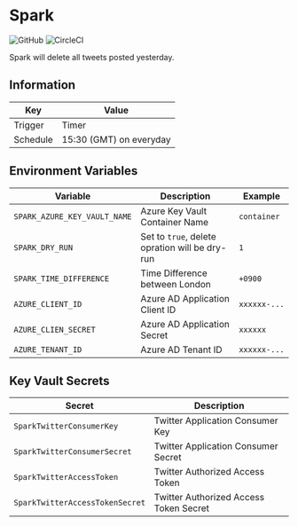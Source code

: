 # Spark

![GitHub](https://img.shields.io/github/license/Knockru/Spark.svg?style=flat-square)
![CircleCI](https://img.shields.io/circleci/build/github/Knockru/Spark.svg?style=flat-square)

Spark will delete all tweets posted yesterday.

## Information

| Key      | Value                   |
| -------- | ----------------------- |
| Trigger  | Timer                   |
| Schedule | 15:30 (GMT) on everyday |

## Environment Variables

| Variable                     | Description                                    | Example      |
| ---------------------------- | ---------------------------------------------- | ------------ |
| `SPARK_AZURE_KEY_VAULT_NAME` | Azure Key Vault Container Name                 | `container`  |
| `SPARK_DRY_RUN`              | Set to `true`, delete opration will be dry-run | `1`          |
| `SPARK_TIME_DIFFERENCE`      | Time Difference between London                 | `+0900`      |
| `AZURE_CLIENT_ID`            | Azure AD Application Client ID                 | `xxxxxx-...` |
| `AZURE_CLIEN_SECRET`         | Azure AD Application Secret                    | `xxxxxx`     |
| `AZURE_TENANT_ID`            | Azure AD Tenant ID                             | `xxxxxx-...` |

## Key Vault Secrets

| Secret                          | Description                            |
| ------------------------------- | -------------------------------------- |
| `SparkTwitterConsumerKey`       | Twitter Application Consumer Key       |
| `SparkTwitterConsumerSecret`    | Twitter Application Consumer Secret    |
| `SparkTwitterAccessToken`       | Twitter Authorized Access Token        |
| `SparkTwitterAccessTokenSecret` | Twitter Authorized Access Token Secret |

